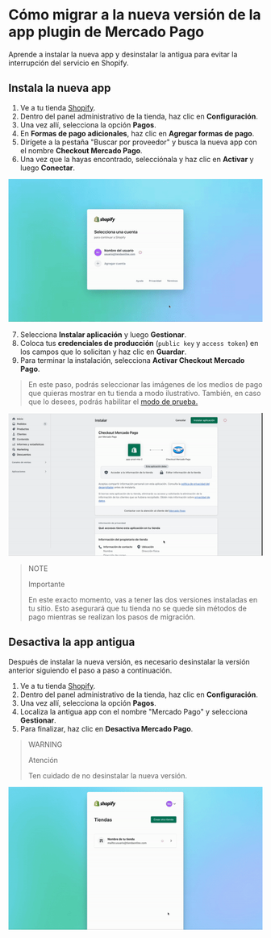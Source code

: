 # Cómo migrar a la nueva versión de la app plugin de Mercado Pago

Aprende a instalar la nueva app y desinstalar la antigua para evitar la interrupción del servicio en Shopify.

## Instala la nueva app

1. Ve a tu tienda [Shopify](https://accounts.shopify.com/store-login).
2. Dentro del panel administrativo de la tienda, haz clic en **Configuración**.
3. Una vez allí, selecciona la opción **Pagos**. 
4. En **Formas de pago adicionales**, haz clic en **Agregar formas de pago**.
5. Dirígete a la pestaña "Buscar por proveedor" y busca la nueva app con el nombre **Checkout Mercado Pago**. 
6. Una vez que la hayas encontrado, selecciónala y haz clic en **Activar** y luego **Conectar**.

<center>

![migracion a](/images/shopify/migration-a-es.gif)

</center>

7. Selecciona **Instalar aplicación** y luego **Gestionar**.
8. Coloca tus **credenciales de producción** (`public key` y `access token`) en los campos que lo solicitan y haz clic en **Guardar**.
9. Para terminar la instalación, selecciona **Activar Checkout Mercado Pago**.

> En este paso, podrás seleccionar las imágenes de los medios de pago que quieras mostrar en tu tienda a modo ilustrativo. También, en caso que lo desees, podrás habilitar el [modo de prueba.](/developers/pt/docs/shopify/sales-processing/integration-test)

<center>

![migracion b](/images/shopify/migration-b-es.gif)

</center>

> NOTE
>
> Importante
>
> En este exacto momento, vas a tener las dos versiones instaladas en tu sitio. Esto asegurará que tu tienda no se quede sin métodos de pago mientras se realizan los pasos de migración.

## Desactiva la app antigua

Después de instalar la nueva versión, es necesario desinstalar la versión anterior siguiendo el paso a paso a continuación.

1. Ve a tu tienda [Shopify](https://accounts.shopify.com/store-login).
2. Dentro del panel administrativo de la tienda, haz clic en **Configuración**.
3. Una vez allí, selecciona la opción **Pagos**. 
4. Localiza la antigua app con el nombre "Mercado Pago" y selecciona **Gestionar**.
5. Para finalizar, haz clic en **Desactiva Mercado Pago**.

> WARNING
>
> Atención
>
> Ten cuidado de no desinstalar la nueva versión.

<center>

![migracion c](/images/shopify/migration-c-es.gif)

</center>